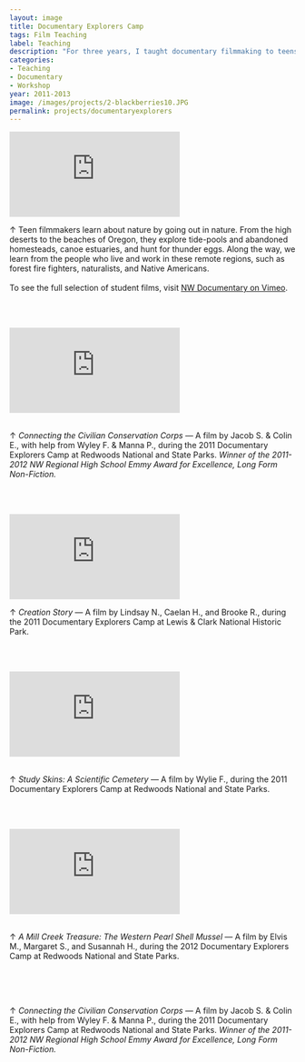 ```yaml
---
layout: image
title: Documentary Explorers Camp
tags: Film Teaching
label: Teaching
description: "For three years, I taught documentary filmmaking to teens in national parks across Oregon and California through a partnership between NW Documentary and the Oregon Museum for Science and Industry (OMSI). With the mentorship of documentary filmmakers and experienced science instructors, students team up in small groups to shoot, write, narrate, and edit their very own documentaries. Students learn documentary filmmaking as a tool for experiencing, exploring, understanding, and appreciating the natural scientific world. Three films by past students have won the coveted Student Production Awards presented at the Northwest Regional Emmy Awards."
categories:
- Teaching
- Documentary
- Workshop
year: 2011-2013
image: /images/projects/2-blackberries10.JPG
permalink: projects/documentaryexplorers
---
```


<div class="responsive-container"><p>
<iframe src="https://player.vimeo.com/video/178384607?title=0&byline=0&portrait=0" frameborder="0" allowfullscreen>
</iframe></p>
</div>

<div class="images-right">
    <p>&uarr; Teen filmmakers learn about nature by going out in nature. From the high deserts to the beaches of Oregon, they explore tide-pools and abandoned homesteads, canoe estuaries, and hunt for thunder eggs. Along the way, we learn from the people who live and work in these remote regions, such as forest fire fighters, naturalists, and Native Americans.<br><br>To see the full selection of student films, visit <a href="https://vimeo.com/showcase/6400204?page=4">NW Documentary on Vimeo</a>.</p>
</div>

<section class="clear"><br><br></section>

<div class="responsive-container">
    <p><iframe src="https://player.vimeo.com/video/44479036?title=0&byline=0&portrait=0" frameborder="0" allowfullscreen></iframe></p>
</div>
<div class="images-right">
    <p><br>&uarr; <i>Connecting the Civilian Conservation Corps</i> &mdash; A film by Jacob S. &amp; Colin E., with help from Wyley F. &amp; Manna P., during the 2011 Documentary Explorers Camp at Redwoods National and State Parks. <i>Winner of the 2011-2012 NW Regional High School Emmy Award for Excellence, Long Form Non-Fiction.</i></p>
</div>

<section class="clear"><br><br></section>

<div class="responsive-container">
    <p><iframe src="https://player.vimeo.com/video/30582165?title=0&byline=0&portrait=0" frameborder="0" allowfullscreen>
    </iframe></p>
</div>
<div class="images-right">
    <p>&uarr; <i>Creation Story</i> &mdash; A film by Lindsay N., Caelan H., and Brooke R., during the 2011 Documentary Explorers Camp at Lewis &amp; Clark National Historic Park.</p>  
</div>

<section class="clear"><br><br></section>

<div class="responsive-container">
    <p><iframe src="https://player.vimeo.com/video/27071283?title=0&byline=0&portrait=0" frameborder="0" allowfullscreen></iframe></p>
</div>
<div class="images-right">
    <p><br>&uarr; <i>Study Skins: A Scientific Cemetery</i> &mdash; A film by Wylie F., during the 2011 Documentary Explorers Camp at Redwoods National and State Parks.</p> 
</div>

<section class="clear"><br><br></section>

<div class="responsive-container">
    <p><iframe src="https://player.vimeo.com/video/47957162?title=0&byline=0&portrait=0" frameborder="0" allowfullscreen></iframe></p>
</div>
<div class="images-right">
    <p><br>&uarr; <i>A Mill Creek Treasure: The Western Pearl Shell Mussel</i> &mdash; A film by Elvis M., Margaret S., and Susannah H., during the 2012 Documentary Explorers Camp at Redwoods National and State Parks.</p>  
</div>

<section class="clear"><br><br></section>

<p><br>&uarr; <i>Connecting the Civilian Conservation Corps</i> &mdash; A film by Jacob S. &amp; Colin E., with help from Wyley F. &amp; Manna P., during the 2011 Documentary Explorers Camp at Redwoods National and State Parks. <i>Winner of the 2011-2012 NW Regional High School Emmy Award for Excellence, Long Form Non-Fiction.</i></p>

<section class="clear"></section>